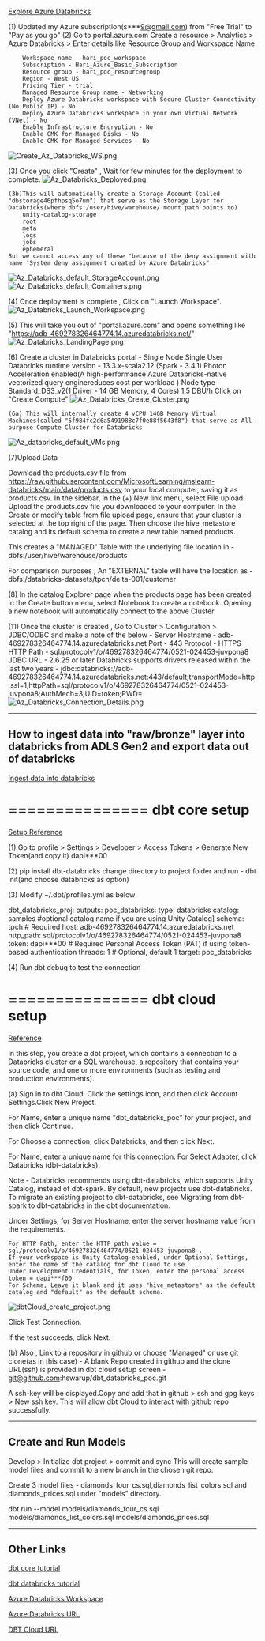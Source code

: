 [Explore Azure Databricks](https://microsoftlearning.github.io/mslearn-databricks/Instructions/Exercises/01-Explore-Azure-Databricks.html)

(1) Updated my Azure subscription(s***9@gmail.com) from "Free Trial" to "Pay as you go"
(2) Go to portal.azure.com
	Create a resource > Analytics > Azure Databricks
		> Enter details like Resource Group and Workspace Name
		
		Workspace name - hari_poc_workspace
		Subscription - Hari_Azure_Basic_Subscription
		Resource group - hari_poc_resourcegroup
		Region - West US
		Pricing Tier - trial
		Managed Resource Group name - Networking
		Deploy Azure Databricks workspace with Secure Cluster Connectivity (No Public IP) - No
		Deploy Azure Databricks workspace in your own Virtual Network (VNet) - No
		Enable Infrastructure Encryption - No
		Enable CMK for Managed Disks - No
		Enable CMK for Managed Services - No
![Create_Az_Databricks_WS.png](images/Create_Az_Databricks_WS.png)

(3) Once you click "Create" , Wait for few minutes for the deployment to complete.
![Az_Databricks_Deployed.png](images/Az_Databricks_Deployed.png)

	(3b)This will automatically create a Storage Account (called "dbstorage46pfhpsq5o7um") that serve as the Storage Layer for Databricks(where dbfs:/user/hive/warehouse/ mount path points to)
		unity-catalog-storage
		root
		meta
		logs
		jobs
		ephemeral
	But we cannot access any of these "because of the deny assignment with name 'System deny assignment created by Azure Databricks"
![Az_Databricks_default_StorageAccount.png](images/Az_Databricks_default_StorageAccount.png)
![Az_Databricks_default_Containers.png](images/Az_Databricks_default_Containers.png)

(4) Once deployment is complete , Click on "Launch Workspace".
![Az_Databricks_Launch_Workspace.png](images/Az_Databricks_Launch_Workspace.png)

(5) This will take you out of "portal.azure.com" and opens something like "https://adb-469278326464774.14.azuredatabricks.net/"
![Az_Databricks_LandingPage.png](images/Az_Databricks_LandingPage.png)

(6) Create a cluster in Databricks portal - 
		Single Node Single User
		Databricks runtime version - 13.3.x-scala2.12 (Spark - 3.4.1)
		Photon Acceleration enabled(A high-performance Azure Databricks-native vectorized query enginereduces cost per workload )
		Node type - Standard_DS3_v2(1 Driver - 14 GB Memory, 4 Cores)
		1.5 DBU/h
	Click on "Create Compute"
![Az_Databricks_Create_Cluster.png](images/Az_Databricks_Create_Cluster.png)

	(6a) This will internally create 4 vCPU 14GB Memory Virtual Machines(called "5f984fc2d6a5491988c7f0e88f5643f8") that serve as All-purpose Compute Cluster for Databricks
![Az_databricks_default_VMs.png](images/Az_databricks_default_VMs.png)


(7)Upload Data -

Download the products.csv file from https://raw.githubusercontent.com/MicrosoftLearning/mslearn-databricks/main/data/products.csv to your local computer, saving it as products.csv.
In the sidebar, in the (+) New link menu, select File upload.
Upload the products.csv file you downloaded to your computer.
In the Create or modify table from file upload page, ensure that your cluster is selected at the top right of the page. Then choose the hive_metastore catalog and its default schema to create a new table named products.

This creates a "MANAGED" Table with the underlying file location in - dbfs:/user/hive/warehouse/products

For comparison purposes , An "EXTERNAL" table will have the location as - dbfs:/databricks-datasets/tpch/delta-001/customer

(8) In the catalog Explorer page when the products page has been created, in the Create button menu, select Notebook to create a notebook.
Opening a new notebook will automatically connect to the above Cluster

	
	
	
(11) Once the cluster is created , Go to Cluster > Configuration > JDBC/ODBC and make a note of the below -
Server Hostname - adb-469278326464774.14.azuredatabricks.net
Port - 443
Protocol - HTTPS
HTTP Path - sql/protocolv1/o/469278326464774/0521-024453-juvpona8
JDBC URL - 2.6.25 or later
Databricks supports drivers released within the last two years - jdbc:databricks://adb-469278326464774.14.azuredatabricks.net:443/default;transportMode=http;ssl=1;httpPath=sql/protocolv1/o/469278326464774/0521-024453-juvpona8;AuthMech=3;UID=token;PWD=<personal-access-token>
![Az_Databricks_Connection_Details.png](images/Az_Databricks_Connection_Details.png)

---------------------
How to ingest data into "raw/bronze" layer into databricks from ADLS Gen2 and export data out of databricks
----------------------
[Ingest data into databricks](https://github.com/hswarup/databricks/blob/main/SourceData_Ingestion_Into_Databricks_NB.ipynb)

===============
dbt core setup
=================
[Setup Reference](https://docs.getdbt.com/docs/core/connect-data-platform/databricks-setup?tokenoauth=token)

(1) Go to profile > Settings > Developer > Access Tokens > Generate New Token(and copy it)
dapi***00

(2) pip install dbt-databricks
change directory to project folder and run - 
dbt init(and choose databricks as option)

(3) Modify ~/.dbt/profiles.yml as below

dbt_databricks_proj:
  outputs:
    poc_databricks:
      type: databricks
      catalog: samples #optional catalog name if you are using Unity Catalog]
      schema: tpch # Required
      host: adb-469278326464774.14.azuredatabricks.net
      http_path: sql/protocolv1/o/469278326464774/0521-024453-juvpona8
      token: dapi***00 # Required Personal Access Token (PAT) if using token-based authentication
      threads: 1  # Optional, default 1
  target: poc_databricks
  
(4) Run dbt debug to test the connection

===============
dbt cloud setup
=================
[Reference](https://docs.databricks.com/en/partners/prep/dbt-cloud.html#connect-to-dbt-cloud-manually)

In this step, you create a dbt project, which contains a connection to a Databricks cluster or a SQL warehouse, a repository that contains your source code, and one or more environments (such as testing and production environments).

(a) Sign in to dbt Cloud.
Click the settings icon, and then click Account Settings.Click New Project.

For Name, enter a unique name "dbt_databricks_poc" for your project, and then click Continue.

For Choose a connection, click Databricks, and then click Next.

For Name, enter a unique name for this connection.
For Select Adapter, click Databricks (dbt-databricks).

Note - Databricks recommends using dbt-databricks, which supports Unity Catalog, instead of dbt-spark. 
By default, new projects use dbt-databricks. To migrate an existing project to dbt-databricks, see Migrating from dbt-spark to dbt-databricks in the dbt documentation.

Under Settings, for Server Hostname, enter the server hostname value from the requirements.

	For HTTP Path, enter the HTTP path value = sql/protocolv1/o/469278326464774/0521-024453-juvpona8 .
	If your workspace is Unity Catalog-enabled, under Optional Settings, enter the name of the catalog for dbt Cloud to use.
	Under Development Credentials, for Token, enter the personal access token = dapi***f00
	For Schema, Leave it blank and it uses "hive_metastore" as the default catalog and "default" as the default schema.

![dbtCloud_create_project.png](images/dbtCloud_create_project.png)

Click Test Connection.

If the test succeeds, click Next.

(b) Also , Link to a repository in github or choose "Managed" or use git clone(as in this case) -
A blank Repo created in github and the clone URL(ssh) is provided in dbt cloud setup screen - git@github.com:hswarup/dbt_databricks_poc.git

A ssh-key will be displayed.Copy and add that in github > ssh and gpg keys > New ssh key.
This will allow dbt Cloud to interact with github repo successfully.

---
Create and Run Models
----
Develop > Initialize dbt project > commit and sync
This will create sample model files and commit to a new branch in the chosen git repo.

Create 3 model files - diamonds_four_cs.sql,diamonds_list_colors.sql and diamonds_prices.sql under "models" directory.

dbt run --model models/diamonds_four_cs.sql models/diamonds_list_colors.sql models/diamonds_prices.sql

------------
Other Links 
------------
[dbt core tutorial](https://docs.databricks.com/en/integrations/dbt-core-tutorial.html)

[dbt databricks tutorial](https://docs.getdbt.com/guides/databricks?step=12)

[Azure Databricks Workspace](https://portal.azure.com/#@swaruphariprasad79gmail.onmicrosoft.com/resource/subscriptions/1d411f52-9b5e-400b-b216-47d92a77108f/resourceGroups/hari_poc_resourcegroup/providers/Microsoft.Databricks/workspaces/hari_poc_workspace/overview)

[Azure Databricks URL](https://adb-469278326464774.14.azuredatabricks.net/?o=469278326464774)

[DBT Cloud URL](https://cloud.getdbt.com/develop/182071/projects/369926)
